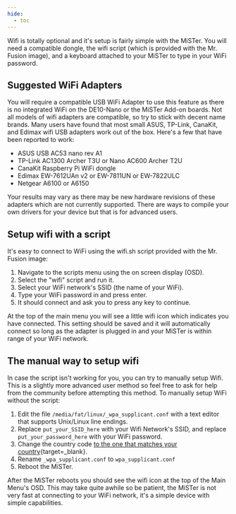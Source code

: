 ```yaml
---
hide:
  - toc
---
```


Wifi is totally optional and it's setup is fairly simple with the MiSTer. You will need a compatible dongle, the wifi script (which is provided with the Mr. Fusion image), and a keyboard attached to your MiSTer to type in your WiFi password.

## Suggested WiFi Adapters

You will require a compatible USB WiFi Adapter to use this feature as there is no integrated WiFi on the DE10-Nano or the MiSTer Add-on boards. Not all models of wifi adapters are compatible, so try to stick with decent name brands. Many users have found that most small ASUS, TP-Link, CanaKit, and Edimax wifi USB adapters work out of the box. Here's a few that have been reported to work:

* ASUS USB AC53 nano rev A1
* TP-Link AC1300 Archer T3U or Nano AC600 Archer T2U
* CanaKit Raspberry Pi WiFi dongle
* Edimax EW-7612UAn v2 or EW-7811UN or EW-7822ULC
* Netgear A6100 or A6150

Your results may vary as there may be new hardware revisions of these adapters which are not currently supported. There are ways to compile your own drivers for your device but that is for advanced users.

## Setup wifi with a script

It's easy to connect to WiFi using the wifi.sh script provided with the Mr. Fusion image:

1. Navigate to the scripts menu using the on screen display (OSD). 
2. Select the "wifi" script and run it.
3. Select your WiFi network's SSID (the name of your WiFi). 
4. Type your WiFi password in and press enter.
5. It should connect and ask you to press any key to continue. 

At the top of the main menu you will see a little wifi icon which indicates you have connected. This setting should be saved and it will automatically connect so long as the adapter is plugged in and your MiSTer is within range of your WiFi network.

## The manual way to setup wifi

In case the script isn't working for you, you can try to manually setup Wifi. This is a slightly more advanced user method so feel free to ask for help from the community before attempting this method. To manually setup WiFi without the script:

1. Edit the file `/media/fat/linux/_wpa_supplicant.conf` with a text editor that supports Unix/Linux line endings.
2. Replace `put_your_SSID_here` with your Wifi Network's SSID, and replace `put_your_password_here` with your WiFi password. 
3. Change the country code [to the one that matches your country](https://www.arubanetworks.com/techdocs/InstantWenger_Mobile/Advanced/Content/Instant%20User%20Guide%20-%20volumes/Country_Codes_List.htm){target=_blank}. 
4. Rename `_wpa_supplicant.conf` to `wpa_supplicant.conf`
5. Reboot the MiSTer.

After the MiSTer reboots you should see the wifi icon at the top of the Main Menu's OSD. This may take quite awhile so be patient, the MiSTer is not very fast at connecting to your WiFi network, it's a simple device with simple capabilities.
